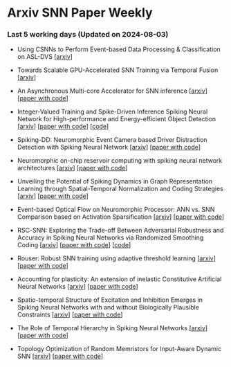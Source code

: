 # Arxiv SNN Paper Weekly


 ### **Last 5 working days (Updated on 2024-08-03)** 


- Using CSNNs to Perform Event-based Data Processing & Classification on ASL-DVS [[arxiv](https://arxiv.org/abs/2408.00611)]

- Towards Scalable GPU-Accelerated SNN Training via Temporal Fusion [[arxiv](https://arxiv.org/abs/2408.00280)]

- An Asynchronous Multi-core Accelerator for SNN inference [[arxiv](https://arxiv.org/abs/2407.20947)] [[paper with code](https://paperswithcode.com/paper/an-asynchronous-multi-core-accelerator-for)]

- Integer-Valued Training and Spike-Driven Inference Spiking Neural Network for High-performance and Energy-efficient Object Detection [[arxiv](https://arxiv.org/abs/2407.20708)] [[paper with code](https://paperswithcode.com/paper/integer-valued-training-and-spike-driven)] [[code](https://github.com/biclab/spikeyolo)]

- Spiking-DD: Neuromorphic Event Camera based Driver Distraction Detection with Spiking Neural Network [[arxiv](https://arxiv.org/abs/2407.20633)] [[paper with code](https://paperswithcode.com/paper/spiking-dd-neuromorphic-event-camera-based)]

- Neuromorphic on-chip reservoir computing with spiking neural network architectures [[arxiv](https://arxiv.org/abs/2407.20547)] [[paper with code](https://paperswithcode.com/paper/neuromorphic-on-chip-reservoir-computing-with)]

- Unveiling the Potential of Spiking Dynamics in Graph Representation Learning through Spatial-Temporal Normalization and Coding Strategies [[arxiv](https://arxiv.org/abs/2407.20508)] [[paper with code](https://paperswithcode.com/paper/unveiling-the-potential-of-spiking-dynamics)]

- Event-based Optical Flow on Neuromorphic Processor: ANN vs. SNN Comparison based on Activation Sparsification [[arxiv](https://arxiv.org/abs/2407.20421)] [[paper with code](https://paperswithcode.com/paper/event-based-optical-flow-on-neuromorphic)]

- RSC-SNN: Exploring the Trade-off Between Adversarial Robustness and Accuracy in Spiking Neural Networks via Randomized Smoothing Coding [[arxiv](https://arxiv.org/abs/2407.20099)] [[paper with code](https://paperswithcode.com/paper/rsc-snn-exploring-the-trade-off-between)] [[code](https://github.com/KemingWu/RSC-SNN)]

- Rouser: Robust SNN training using adaptive threshold learning [[arxiv](https://arxiv.org/abs/2407.19566)] [[paper with code](https://paperswithcode.com/paper/rouser-robust-snn-training-using-adaptive)]

- Accounting for plasticity: An extension of inelastic Constitutive Artificial Neural Networks [[arxiv](https://arxiv.org/abs/2407.19326)] [[paper with code](https://paperswithcode.com/paper/accounting-for-plasticity-an-extension-of)]

- Spatio-temporal Structure of Excitation and Inhibition Emerges in Spiking Neural Networks with and without Biologically Plausible Constraints [[arxiv](https://arxiv.org/abs/2407.18917)] [[paper with code](https://paperswithcode.com/paper/spatio-temporal-structure-of-excitation-and)]

- The Role of Temporal Hierarchy in Spiking Neural Networks [[arxiv](https://arxiv.org/abs/2407.18838)] [[paper with code](https://paperswithcode.com/paper/the-role-of-temporal-hierarchy-in-spiking)]

- Topology Optimization of Random Memristors for Input-Aware Dynamic SNN [[arxiv](https://arxiv.org/abs/2407.18625)] [[paper with code](https://paperswithcode.com/paper/topology-optimization-of-random-memristors)]

